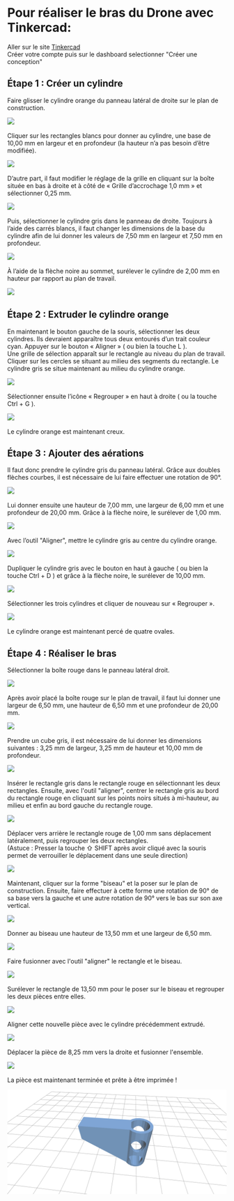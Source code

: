 # **Pour réaliser le bras du Drone avec Tinkercad:**

Aller sur le site [Tinkercad](https://www.tinkercad.com/)  
Créer votre compte puis sur le dashboard selectionner "Créer une conception"

## **Étape 1 : Créer un cylindre**

Faire glisser le cylindre orange du panneau latéral de droite sur le plan de construction.

![](Gifs/01.gif)

Cliquer sur les rectangles blancs pour donner au cylindre, une base de 10,00 mm en largeur et en profondeur (la hauteur n’a pas besoin d’être modifiée).

![](Gifs/02.gif)

D’autre part, il faut modifier le réglage de la grille en cliquant sur la boîte située en bas à droite et à côté de
« Grille d’accrochage 1,0 mm » et sélectionner 0,25 mm.

![](Gifs/03-3.gif)

Puis, sélectionner le cylindre gris dans le panneau de droite.  Toujours à l’aide des carrés blancs, il faut changer les dimensions de la base du cylindre afin de lui donner les valeurs de 7,50 mm en largeur et 7,50 mm en profondeur.  

![](Gifs/04.gif)

À l’aide de la flèche noire au sommet, surélever le cylindre de 2,00 mm en hauteur par rapport au plan de travail.  

![](Gifs/05-2.gif)


## **Étape 2 : Extruder le cylindre orange**

En maintenant le bouton gauche de la souris, sélectionner les deux cylindres.  Ils devraient apparaître tous deux entourés d’un trait couleur cyan.  Appuyer sur le bouton « Aligner » ( ou bien la touche L ).  
Une grille de sélection apparaît sur le rectangle au niveau du plan de travail.  Cliquer sur les cercles se situant au milieu des segments du rectangle.  Le cylindre gris se situe maintenant au milieu du cylindre orange.

![](Gifs/06.gif)

Sélectionner ensuite l’icône « Regrouper » en haut à droite ( ou la touche Ctrl + G ).

![](Gifs/07.gif)

Le cylindre orange est maintenant creux.


## **Étape 3 : Ajouter des aérations**

Il faut donc prendre le cylindre gris du panneau latéral.
Grâce aux doubles flèches courbes, il est nécessaire de lui faire effectuer une rotation de 90°.

![](Gifs/08.gif)

Lui donner ensuite une hauteur de 7,00 mm, une largeur de 6,00 mm et une profondeur de 20,00 mm.
Grâce à la flèche noire, le surélever de 1,00 mm.

![](Gifs/09.gif)

Avec l’outil "Aligner", mettre le cylindre gris au centre du cylindre orange.

![](Gifs/10.gif)

Dupliquer le cylindre gris avec le bouton en haut à gauche ( ou bien la touche Ctrl + D ) et grâce à la flèche noire, le surélever de 10,00 mm.

![](Gifs/11.gif)

Sélectionner les trois cylindres et cliquer de nouveau sur « Regrouper ».

![](Gifs/12.gif)

Le cylindre orange est maintenant percé de quatre ovales.


## **Étape 4 : Réaliser le bras**

Sélectionner la boîte rouge dans le panneau latéral droit.

![](Gifs/13.gif)

Après avoir placé la boîte rouge sur le plan de travail, il faut lui donner une largeur de 6,50 mm, une hauteur de 6,50 mm et une profondeur de 20,00 mm.

![](Gifs/14.gif)

Prendre un cube gris, il est nécessaire de lui donner les dimensions suivantes :
3,25 mm de largeur, 3,25 mm de hauteur et 10,00 mm de profondeur.

![](Gifs/15.gif)

Insérer le rectangle gris dans le rectangle rouge en sélectionnant les deux rectangles.  Ensuite, avec l'outil "aligner", centrer le rectangle gris au bord du rectangle rouge en cliquant sur les points noirs situés à mi-hauteur, au milieu et enfin au bord gauche du rectangle rouge.

![](Gifs/16.gif)

Déplacer vers arrière le rectangle rouge de 1,00 mm sans déplacement latéralement, puis regrouper les deux rectangles.  
(Astuce : Presser la touche ⇧ SHIFT après avoir cliqué avec la souris permet de verrouiller le déplacement dans une seule direction)

![](Gifs/17.gif)

Maintenant, cliquer sur la forme "biseau" et la poser sur le plan de construction. Ensuite, faire effectuer à cette forme une rotation de 90° de sa base vers la gauche et une autre rotation de 90° vers le bas sur son axe vertical.

![](Gifs/18.gif)

Donner au biseau une hauteur de 13,50 mm et une largeur de 6,50 mm.

![](Gifs/19.gif)

Faire fusionner avec l'outil "aligner" le rectangle et le biseau.

![](Gifs/20.gif)

Surélever le rectangle de 13,50 mm pour le poser sur le biseau et regrouper les deux pièces entre elles.

![](Gifs/21.gif)

Aligner cette nouvelle pièce avec le cylindre précédemment extrudé.

![](Gifs/22.gif)

 Déplacer la pièce de 8,25 mm vers la droite et fusionner l'ensemble.

![](Gifs/23.gif)

La pièce est maintenant terminée et prête à être imprimée !

[![Drone_Arm](STL/CaptureDroneArm.png)](STL/Drone_Arm.html)
